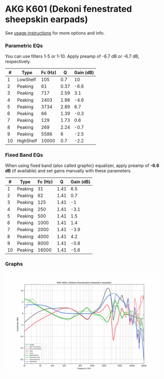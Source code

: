 # AKG K601 (Dekoni fenestrated sheepskin earpads)
See [usage instructions](https://github.com/jaakkopasanen/AutoEq#usage) for more options and info.

### Parametric EQs
You can use filters 1-5 or 1-10. Apply preamp of -6.7 dB or -6.7 dB, respectively.

|   # | Type      |   Fc (Hz) |    Q |   Gain (dB) |
|-----|-----------|-----------|------|-------------|
|   1 | LowShelf  |       105 | 0.7  |        10   |
|   2 | Peaking   |        61 | 0.37 |        -6.6 |
|   3 | Peaking   |       717 | 2.59 |         3.1 |
|   4 | Peaking   |      2403 | 1.98 |        -4.6 |
|   5 | Peaking   |      3734 | 2.89 |         6.7 |
|   6 | Peaking   |        66 | 1.39 |        -0.3 |
|   7 | Peaking   |       129 | 1.73 |         0.6 |
|   8 | Peaking   |       269 | 2.24 |        -0.7 |
|   9 | Peaking   |      5586 | 6    |        -2.5 |
|  10 | HighShelf |     10000 | 0.7  |        -2.2 |

### Fixed Band EQs
When using fixed band (also called graphic) equalizer, apply preamp of **-6.6 dB** (if available) and set gains manually with these parameters.

|   # | Type    |   Fc (Hz) |    Q |   Gain (dB) |
|-----|---------|-----------|------|-------------|
|   1 | Peaking |        31 | 1.41 |         6.5 |
|   2 | Peaking |        62 | 1.41 |         0.7 |
|   3 | Peaking |       125 | 1.41 |        -1   |
|   4 | Peaking |       250 | 1.41 |        -3.1 |
|   5 | Peaking |       500 | 1.41 |         1.5 |
|   6 | Peaking |      1000 | 1.41 |         1.4 |
|   7 | Peaking |      2000 | 1.41 |        -3.9 |
|   8 | Peaking |      4000 | 1.41 |         4.2 |
|   9 | Peaking |      8000 | 1.41 |        -0.8 |
|  10 | Peaking |     16000 | 1.41 |        -5.6 |

### Graphs
![](./AKG%20K601%20(Dekoni%20fenestrated%20sheepskin%20earpads).png)
